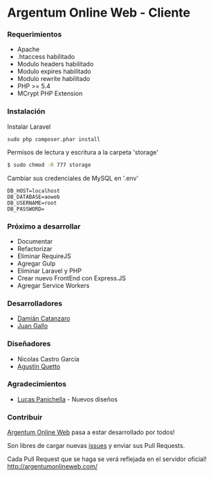 # Argentum Online Web - Cliente

### Requerimientos
* Apache
* .htaccess habilitado
* Modulo headers habilitado
* Modulo expires habilitado
* Modulo rewrite habilitado
* PHP >= 5.4
* MCrypt PHP Extension

### Instalación

Instalar Laravel

```
sudo php composer.phar install
```

Permisos de lectura y escritura a la carpeta 'storage'
```sh
$ sudo chmod -R 777 storage
```

Cambiar sus credenciales de MySQL en '.env'
```
DB_HOST=localhost
DB_DATABASE=aoweb
DB_USERNAME=root
DB_PASSWORD=
```

### Próximo a desarrollar
* Documentar
* Refactorizar
* Eliminar RequireJS
* Agregar Gulp
* Eliminar Laravel y PHP
* Crear nuevo FrontEnd con Express.JS
* Agregar Service Workers

### Desarrolladores
* [Damián Catanzaro](https://ar.linkedin.com/in/damiancatanzaro)
* [Juan Gallo](https://ar.linkedin.com/in/juangallo)

### Diseñadores
* Nicolas Castro García
* [Agustín Quetto](https://ar.linkedin.com/in/agustín-ramiro-quetto-garay-lima-87136410b)

### Agradecimientos
* [Lucas Panichella](https://ar.linkedin.com/in/lucas-panichella-bb121252) - Nuevos diseños

### Contribuir
[Argentum Online Web](http://argentumonlineweb.com/) pasa a estar desarrollado por todos!

Son libres de cargar nuevas [issues](https://github.com/dcatanzaro/argentumonlineweb-cliente/issues) y enviar sus Pull Requests.

Cada Pull Request que se haga se verá reflejada en el servidor oficial! http://argentumonlineweb.com/